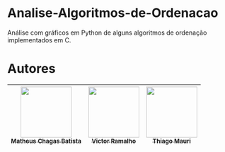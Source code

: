 # Analise-Algoritmos-de-Ordenacao
Análise com gráficos em Python de alguns algoritmos de ordenação implementados em C.


# Autores

| [<img loading="lazy" src="https://avatars.githubusercontent.com/u/161663834?v=4" width=115><br><sub>Matheus Chagas Batista</sub>](https://github.com/matheuschagasb) |  [<img loading="lazy" src="[https://avatars.githubusercontent.com/u/116125017?v=4]" width=115><br><sub>Victor Ramalho</sub>](https://github.com/RamalhoVr) |  [<img loading="lazy" src="https://media.licdn.com/dms/image/v2/D4D35AQF_d_8dyx-N8A/profile-framedphoto-shrink_400_400/profile-framedphoto-shrink_400_400/0/1729019213896?e=1731891600&v=beta&t=Idd2_CqM_sM-BKIHNQzxtn6q29xTbIEEULu77z-VEC0" width=115><br><sub>Thiago Mauri</sub>](https://www.linkedin.com/in/thiago-mauri-gonzalez/) |
| :---: | :---: | :---: |
